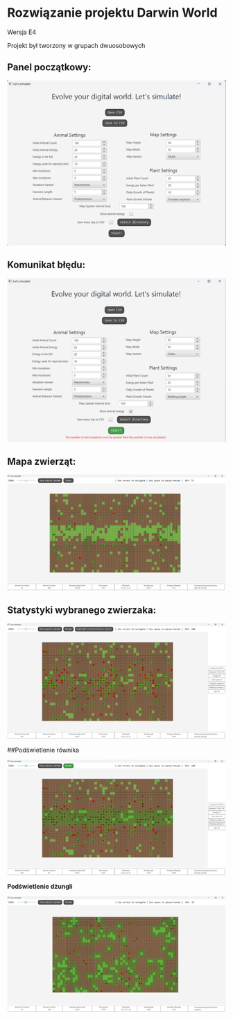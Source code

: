 # Rozwiązanie projektu Darwin World

Wersja E4

Projekt był tworzony w grupach dwuosobowych 



## Panel początkowy:

![image1](images/image1.png)



## Komunikat błędu:

![image2](images/image6.png)



## Mapa zwierząt:

![image3](images/image2.png)



## Statystyki wybranego zwierzaka:

![image4](images/image3.png)



##Podświetlenie równika

![image5](images/image4.png)



**Podświetlenie dżungli**

![image6](images/image5.png)

